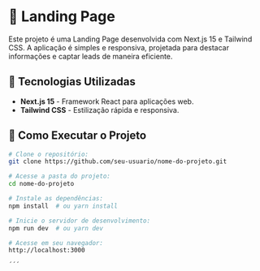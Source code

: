 # 📌 Landing Page

Este projeto é uma Landing Page desenvolvida com Next.js 15 e Tailwind CSS. A aplicação é simples e responsiva, projetada para destacar informações e captar leads de maneira eficiente.

## 🚀 Tecnologias Utilizadas

- **Next.js 15** - Framework React para aplicações web.
- **Tailwind CSS** - Estilização rápida e responsiva.

## 🔧 Como Executar o Projeto

```bash
# Clone o repositório:
git clone https://github.com/seu-usuario/nome-do-projeto.git

# Acesse a pasta do projeto:
cd nome-do-projeto

# Instale as dependências:
npm install  # ou yarn install

# Inicie o servidor de desenvolvimento:
npm run dev  # ou yarn dev

# Acesse em seu navegador:
http://localhost:3000

´´´
```
